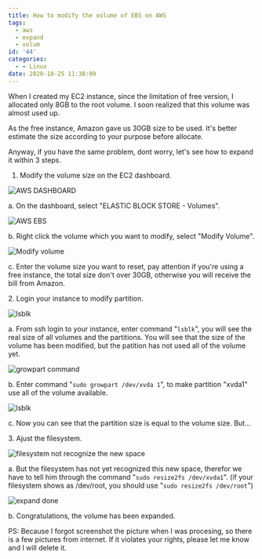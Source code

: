 ```yaml
---
title: How to modify the volume of EBS on AWS
tags:
  - aws
  - expand
  - volum
id: '44'
categories:
  - - Linux
date: 2020-10-25 11:38:09
---
```


When I created my EC2 instance, since the limitation of free version, I allocated only 8GB to the root volume. I soon realized that this volume was almost used up.

As the free instance, Amazon gave us 30GB size to be used. It's better estimate the size according to your purpose before allocate.

Anyway, if you have the same problem, dont worry, let's see how to expand it within 3 steps.

1.  Modify the volume size on the EC2 dashboard.

![AWS DASHBOARD](https://www.niceying.com/wp-content/uploads/2020/10/微信图片_20201025095840.png)

a. On the dashboard, select "ELASTIC BLOCK STORE - Volumes".

![AWS EBS](https://www.niceying.com/wp-content/uploads/2020/10/微信图片_20201025095805.png)

b. Right click the volume which you want to modify, select "Modify Volume".

![Modify volume](https://www.niceying.com/wp-content/uploads/2020/10/微信图片_20201025100644.png)

c. Enter the volume size you want to reset, pay attention if you're using a free instance, the total size don't over 30GB, otherwise you will receive the bill from Amazon.

2\. Login your instance to modify partition.

![lsblk](https://www.niceying.com/wp-content/uploads/2020/10/1548507836-5c2c2c17db432_articlex.png)

a. From ssh login to your instance, enter command "`lsblk`", you will see the real size of all volumes and the partitions. You will see that the size of the volume has been modified, but the patition has not used all of the volume yet.

![growpart command](https://www.niceying.com/wp-content/uploads/2020/10/3128725125-5c2c2c196dada_articlex.png)

b. Enter command "`sudo growpart /dev/xvda 1`", to make partition "xvda1" use all of the volume available.

![lsblk](https://www.niceying.com/wp-content/uploads/2020/10/2109384238-5c2c2c178ead5_articlex.png)

c. Now you can see that the partition size is equal to the volume size. But...

3\. Ajust the filesystem.

![filesystem not recognize the new space](https://www.niceying.com/wp-content/uploads/2020/10/2922913778-5c2c2c15389c6_articlex.png)

a. But the filesystem has not yet recognized this new space, therefor we have to tell him through the command "`sudo resize2fs /dev/xvda1`". (if your filesystem shows as /dev/root, you should use "`sudo resize2fs /dev/root`")

![expand done](https://www.niceying.com/wp-content/uploads/2020/10/微信图片_20201025111614.png)

b. Congratulations, the volume has been expanded.

PS: Because I forgot screenshot the picture when I was procesing, so there is a few pictures from internet. If it violates your rights, please let me know and I will delete it.